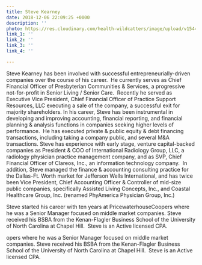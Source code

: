 ```yaml
---
title: Steve Kearney
date: 2018-12-06 22:09:25 +0000
description: ''
photo: https://res.cloudinary.com/health-wildcatters/image/upload/v1544134184/image.png
link_1: ''
link_2: ''
link_3: ''
link_4: ''

---
```

Steve Kearney has been involved with successful entrepreneurially-driven companies over the course of his career.  He currently serves as Chief Financial Officer of Presbyterian Communities & Services, a progressive not-for-profit in Senior Living / Senior Care.  Recently he served as Executive Vice President, Chief Financial Officer of Practice Support Resources, LLC executing a sale of the company, a successful exit for majority shareholders. In his career, Steve has been instrumental in developing and improving accounting, financial reporting, and financial planning & analysis functions in companies seeking higher levels of performance.  He has executed private & public equity & debt financing transactions, including taking a company public, and several M&A transactions.  Steve has experience with early stage, venture capital-backed companies as President & COO of International Radiology Group, LLC, a radiology physician practice management company, and as SVP, Chief Financial Officer of Clareos, Inc., an information technology company.  In addition, Steve managed the finance & accounting consulting practice for the Dallas-Ft. Worth market for Jefferson Wells International, and has twice been Vice President, Chief Accounting Officer & Controller of mid-size public companies, specifically Assisted Living Concepts, Inc., and Coastal Healthcare Group, Inc. (renamed PhyAmerica Physician Group, Inc.)

Steve started his career with ten years at PricewaterhouseCoopers where he was a Senior Manager focused on middle market companies. Steve received his BSBA from the Kenan-Flagler Business School of the University of North Carolina at Chapel Hill.  Steve is an Active licensed CPA.

opers where he was a Senior Manager focused on middle market companies. Steve received his BSBA from the Kenan-Flagler Business School of the University of North Carolina at Chapel Hill.  Steve is an Active licensed CPA.
